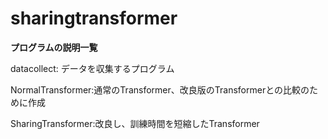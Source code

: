 # sharingtransformer

__プログラムの説明一覧__

datacollect: データを収集するプログラム

NormalTransformer:通常のTransformer、改良版のTransformerとの比較のために作成

SharingTransformer:改良し、訓練時間を短縮したTransformer
